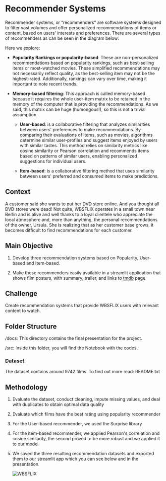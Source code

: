 # Recommender Systems

Recommender systems, or “recommenders” are software systems designed to filter vast volumes and offer personalized recommendations of items or content, based on users' interests and preferences. 
There are several types of recommenders as can be seen in the diagram below:

Here we explore:

- **Popularity Rankings or popularity-based**: These are non-personalized recommendations based on popularity rankings, such as best-selling items or most-watched movies. These simplified recommendations may not necessarily reflect quality, as the best-selling item may not be the highest-rated. Additionally, rankings can vary over time, making it important to note recent trends.

- **Memory-based filtering**: This approach is called memory-based because it requires the whole user-item matrix to be retained in the memory of the computer that is providing the recommendations. As we said, this matrix can be huge (humongous!), so this is not a trivial assumption.

     - **User-based**: is a collaborative filtering that analyzes similarities between users' preferences to make recommendations. By comparing their evaluations of items, such as movies, algorithms determine similar user-profiles and suggest items enjoyed by users with similar tastes. This method relies on similarity metrics like cosine similarity or Pearson correlation and recommends items based on patterns of similar users, enabling personalized suggestions for individual users.
     
     - **Item-based**: is a collaborative filtering method that uses similarity between users' preferred and consumed items to make predictions.

## Context

A customer said she wants to put her DVD store online. And you thought all DVD stores were dead! Not quite, WBSFLIX operates in a small town near Berlin and is alive and well thanks to a loyal clientele who appreciate the local atmosphere and, more than anything, the personal recommendations of the owner, Ursula. She is realizing that as her customer base grows, it becomes difficult to find recommendations for each customer.

## Main Objective

1. Develop three recommendation systems based on Popularity, User-based and Item-based.

2. Make these recommenders easily available in a streamlit application that shows film posters, with summary, trailer, and links to [tmdb](https://www.themoviedb.org/) page.

## Challenge

Create recommendation systems that provide WBSFLIX users with relevant content to watch.

## Folder Structure

/docs: This directory contains the final presentation for the project.

/src: Inside this folder, you will find the Notebook with the codes.

### Dataset

The dataset contains around 9742 films. To find out more read: README.txt

## Methodology

1. Evaluate the dataset, conduct cleaning, impute missing values, and deal with duplicates to obtain optimal data quality
2. Evaluate which films have the best rating using popularity recommender
3. For the User-based recommender, we used the Surprise library
4. For the item-based recommender, we applied Pearson's correlation and cosine similarity, the second proved to be more robust and we applied it to our model
5. We saved the three resulting recommendation datasets and exported them to our streamlit app which you can see below and in the presentation.

   ![WBSFLIX](https://media.discordapp.net/attachments/1211676968958042163/1212679644294160384/movie_recommender.JPG?ex=6617a0ed&is=66052bed&hm=f60171e8cd6bff089f581463cda01a691bcf0654c24d453bf1fc688be0d18882&=&format=webp&width=1920&height=806.png)



